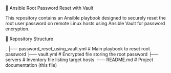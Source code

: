 🔐 Ansible Root Password Reset with Vault

This repository contains an Ansible playbook designed to securely reset the root user password on remote Linux hosts using Ansible Vault for password encryption.

📁 Repository Structure

.
├── password_reset_using_vault.yml   # Main playbook to reset root password
├── vault.yml                        # Encrypted file storing the root password
├── servers                          # Inventory file listing target hosts
└── README.md                        # Project documentation (this file)
